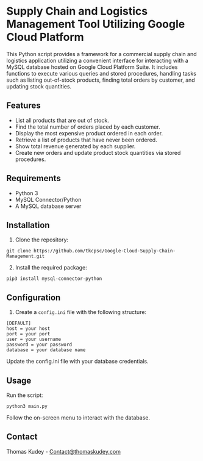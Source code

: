 # Supply Chain and Logistics Management Tool Utilizing Google Cloud Platform
This Python script provides a framework for a commercial supply chain and logistics application utilizing a convenient interface for interacting with a MySQL database hosted on Google Cloud Platform Suite. It includes functions to execute various queries and stored procedures, handling tasks such as listing out-of-stock products, finding total orders by customer, and updating stock quantities.

## Features
- List all products that are out of stock.
- Find the total number of orders placed by each customer.
- Display the most expensive product ordered in each order.
- Retrieve a list of products that have never been ordered.
- Show total revenue generated by each supplier.
- Create new orders and update product stock quantities via stored procedures.

## Requirements
- Python 3
- MySQL Connector/Python
- A MySQL database server

## Installation
1. Clone the repository:
```
git clone https://github.com/tkcpsc/Google-Cloud-Supply-Chain-Management.git
```
2. Install the required package:
```
pip3 install mysql-connector-python
```

## Configuration

1. Create a `config.ini` file with the following structure:

```
[DEFAULT]
host = your host
port = your port
user = your username
password = your password
database = your database name
```
Update the config.ini file with your database credentials.

## Usage
Run the script:
```
python3 main.py
```
Follow the on-screen menu to interact with the database.


## Contact
Thomas Kudey - [Contact@thomaskudey.com](Contact@thomaskudey.com)
